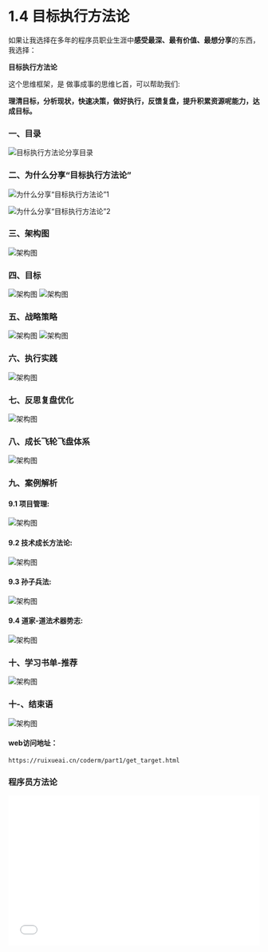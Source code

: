 # 1.4 目标执行方法论

如果让我选择在多年的程序员职业生涯中**感受最深、最有价值、最想分享**的东西，我选择：

**目标执行方法论**

这个思维框架，是 做事成事的思维匕首，可以帮助我们:

**理清目标，分析现状，快速决策，做好执行，反馈复盘，提升积累资源呢能力，达成目标。**

	

### 一、目录
![目标执行方法论分享目录](./get_target_resource/幻灯片2.jpg)


### 二、为什么分享“目标执行方法论”
![为什么分享“目标执行方法论”1](./get_target_resource/幻灯片3.jpg)

![为什么分享“目标执行方法论”2](./get_target_resource/幻灯片4.jpg)

### 三、架构图
![架构图](./get_target_resource/幻灯片5.jpg)



### 四、目标
![架构图](./get_target_resource/幻灯片6.jpg)
![架构图](./get_target_resource/幻灯片7.jpg)

### 五、战略策略
![架构图](./get_target_resource/幻灯片8.jpg)
![架构图](./get_target_resource/幻灯片9.jpg)

### 六、执行实践
![架构图](./get_target_resource/幻灯片10.jpg)


### 七、反思复盘优化
![架构图](./get_target_resource/幻灯片11.jpg)

### 八、成长飞轮飞盘体系
![架构图](./get_target_resource/幻灯片12.jpg)


### 九、案例解析

#### 9.1 项目管理:
![架构图](./get_target_resource/幻灯片13.jpg)

#### 9.2 技术成长方法论:
![架构图](./get_target_resource/幻灯片14.jpg)

#### 9.3 孙子兵法:
![架构图](./get_target_resource/幻灯片15.jpg)

#### 9.4 道家-道法术器势志:
![架构图](./get_target_resource/幻灯片16.jpg)

### 十、学习书单-推荐
![架构图](./get_target_resource/幻灯片17.jpg)


### 十-、结束语
![架构图](./get_target_resource/幻灯片18.jpg)

#### web访问地址：
	
	https://ruixueai.cn/coderm/part1/get_target.html


### 程序员方法论

<iframe src="../static/banner_down.html" width="100%" height="300" frameborder="0" scrolling="no"></iframe>